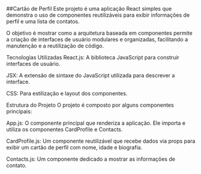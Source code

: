 ##Cartão de Perfil
Este projeto é uma aplicação React simples que demonstra o uso de componentes reutilizáveis para exibir informações de perfil e uma lista de contatos.

O objetivo é mostrar como a arquitetura baseada em componentes permite a criação de interfaces de usuário modulares e organizadas, facilitando a manutenção e a reutilização de código.

Tecnologias Utilizadas
React.js: A biblioteca JavaScript para construir interfaces de usuário.

JSX: A extensão de sintaxe do JavaScript utilizada para descrever a interface.

CSS: Para estilização e layout dos componentes.

Estrutura do Projeto
O projeto é composto por alguns componentes principais:

App.js: O componente principal que renderiza a aplicação. Ele importa e utiliza os componentes CardProfile e Contacts.

CardProfile.js: Um componente reutilizável que recebe dados via props para exibir um cartão de perfil com nome, idade e biografia.

Contacts.js: Um componente dedicado a mostrar as informações de contato.
